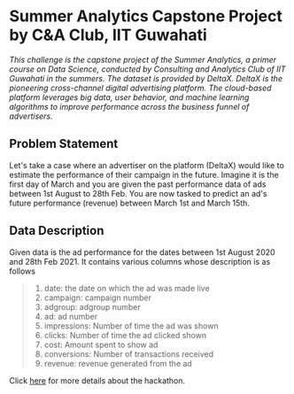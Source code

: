 # Summer Analytics Capstone Project by C&A Club, IIT Guwahati
*This challenge is the capstone project of the Summer Analytics, a primer course on Data Science, conducted by Consulting and Analytics Club of IIT Guwahati in the summers. The dataset is provided by DeltaX. DeltaX is the pioneering cross-channel digital advertising platform. The cloud-based platform leverages big data, user behavior, and machine learning algorithms to improve performance across the business funnel of advertisers.*

## Problem Statement
Let's take a case where an advertiser on the platform (DeltaX) would like to estimate the performance of their campaign in the future. Imagine it is the first day of March and you are given the past performance data of ads between 1st August to 28th Feb. You are now tasked to predict an ad's future performance (revenue) between March 1st and March 15th.

## Data Description
Given data is the ad performance for the dates between 1st August 2020 and 28th Feb 2021. It contains various columns whose description is as follows  

> 1. date: the date on which the ad was made live  
> 2. campaign: campaign number  
> 3. adgroup: adgroup number    
> 4. ad: ad number   
> 5. impressions: Number of time the ad was shown    
> 6. clicks: Number of time the ad clicked shown  
> 7. cost: Amount spent to show ad    
> 8. conversions: Number of transactions received    
> 9. revenue: revenue generated from the ad  
 
Click [here](https://dphi.tech/challenges/summer-analytics-capstone-project-by-ca-club-iit-guwahati/135/overview/about) for more details about the hackathon.
